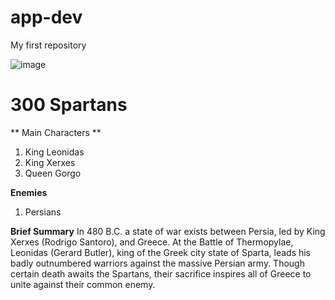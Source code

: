 # app-dev
My first repository

![![image](https://user-images.githubusercontent.com/103440637/205441395-a6ade4c9-2d9c-47e2-a46a-498287bac949.png)
](image.jpg)

# 300 Spartans 
** Main Characters **

1. King Leonidas
2. King Xerxes
3. Queen Gorgo

**Enemies**

1. Persians

**Brief Summary**
In 480 B.C. a state of war exists between Persia, led by King Xerxes (Rodrigo Santoro), and Greece. At the Battle of Thermopylae, Leonidas (Gerard Butler), king of the Greek city state of Sparta, leads his badly outnumbered warriors against the massive Persian army. Though certain death awaits the Spartans, their sacrifice inspires all of Greece to unite against their common enemy.
